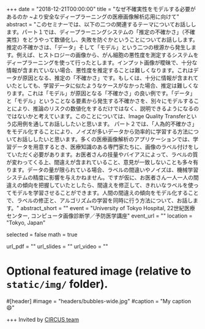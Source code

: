 +++
date = "2018-12-21T00:00:00"
title = "なぜ不確実性をモデルする必要があるのか ~より安全なディープラーニングの医療画像解析応用に向けて"
abstract = "このセミナーでは、以下の二つの関連するテーマについてお話しします。パート１では、ディープラーニングシステムの「推定の不確かさ」（不確実性）をどうやって数値化し、失敗を防ぐかということについてお話しします。推定の不確かさは、「データ」そして「モデル」という二つの根源から発生します。例えば、ヒストロジーの画像から、がん細胞の悪性度を測定するシステムをディープラーニングを使って行ったとします。インプット画像が曖昧で、十分な情報が含まれていない場合、悪性度を推定することは難しくなります。これはデータが原因となる、推定の「不確かさ」です。もしくは、十分に情報が含まれていたとしても、学習データに似たようなケースがなかった場合、推定は難しくなります。これは「モデル」が原因となる「不確かさ」の良い例です。「データ」と「モデル」ということなる要素から発生する不確かさを、別々にモデルすることにより、推論のリスクの数値化をするだけではなく、説明できるようになるのではないかと考えています。このことについては、Image Quality Transferという応用例を通してお話ししたいと思います。 パート２では、「人為的不確かさ」をモデル化することにより、ノイズが多いデータから効率的に学習する方法についてお話ししたいと思います。多くの医療画像解析のアプリケーションでは、学習データを用意するとき、医療知識のある専門家たちに、画像のラベル付けをしていただく必要があります。お医者さんの技量やバイアスによって、ラベルの質が変わってくる上、間違えが含まれていること、意見が一致しないことも多々有ります。データの量が限られている場合、ラベルの間違いやノイズは、機械学習システムの精度に影響を与えかねません。ですが仮に、お医者さん一人一人の間違えの傾向を把握していたとしたら、間違えを修正して、きれいなラベルを使ってモデルを学習させることができます。人間の間違えの傾向をモデル化することで、ラベルの修正と、アルゴリズムの学習を同時に行う方法について、お話します。"
abstract_short = ""
event = "University of Tokyo Hospital, 22世紀医療センター, コンピュータ画像診断学／予防医学講座"
event_url = "" 
location = "Tokyo, Japan"

selected = false
math = true

url_pdf = ""
url_slides = ""
url_video = ""

# Optional featured image (relative to `static/img/` folder).
#[header]
#image = "headers/bubbles-wide.jpg"
#caption = "My caption :smile:"

+++
Invited by [CIRCUS team](http://www.ut-radiology.umin.jp/ical/CIRCUS/about.html)
